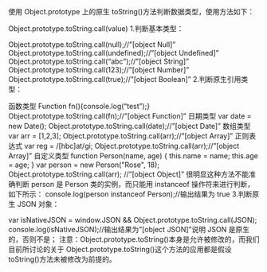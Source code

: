 使用 Object.prototype 上的原生 toString()方法判断数据类型，使用方法如下：

Object.prototype.toString.call(value) 1.判断基本类型：

Object.prototype.toString.call(null);//”[object Null]”
Object.prototype.toString.call(undefined);//”[object Undefined]”
Object.prototype.toString.call(“abc”);//”[object String]”
Object.prototype.toString.call(123);//”[object Number]”
Object.prototype.toString.call(true);//”[object Boolean]” 2.判断原生引用类型：

函数类型
Function fn(){console.log(“test”);}
Object.prototype.toString.call(fn);//”[object Function]”
日期类型
var date = new Date();
Object.prototype.toString.call(date);//”[object Date]”
数组类型
var arr = [1,2,3];
Object.prototype.toString.call(arr);//”[object Array]”
正则表达式
var reg = /[hbc]at/gi;
Object.prototype.toString.call(arr);//”[object Array]”
自定义类型
function Person(name, age) {
this.name = name;
this.age = age;
}
var person = new Person("Rose", 18);
Object.prototype.toString.call(arr); //”[object Object]”
很明显这种方法不能准确判断 person 是 Person 类的实例，而只能用 instanceof 操作符来进行判断，如下所示：
console.log(person instanceof Person);//输出结果为 true 3.判断原生 JSON 对象：

var isNativeJSON = window.JSON && Object.prototype.toString.call(JSON);
console.log(isNativeJSON);//输出结果为”[object JSON]”说明 JSON 是原生的，否则不是；
注意：Object.prototype.toString()本身是允许被修改的，而我们目前所讨论的关于 Object.prototype.toString()这个方法的应用都是假设 toString()方法未被修改为前提的。
